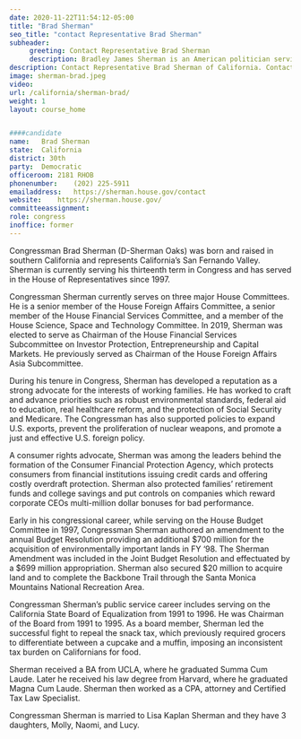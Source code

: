 ```yaml
---
date: 2020-11-22T11:54:12-05:00
title: "Brad Sherman"
seo_title: "contact Representative Brad Sherman"
subheader:
     greeting: Contact Representative Brad Sherman 
     description: Bradley James Sherman is an American politician serving as the U.S. Representative for California's 30th congressional district since 2013.
description: Contact Representative Brad Sherman of California. Contact information for Brad Sherman includes email address, phone number, and mailing address.
image: sherman-brad.jpeg
video: 
url: /california/sherman-brad/
weight: 1
layout: course_home


####candidate
name:	Brad Sherman
state:	California
district: 30th
party:	Democratic
officeroom:	2181 RHOB
phonenumber:	(202) 225-5911
emailaddress:	https://sherman.house.gov/contact
website:	https://sherman.house.gov/
committeeassignment: 
role: congress
inoffice: former
---
```

Congressman Brad Sherman (D-Sherman Oaks) was born and raised in southern California and represents California’s San Fernando Valley. Sherman is currently serving his thirteenth term in Congress and has served in the House of Representatives since 1997.

Congressman Sherman currently serves on three major House Committees. He is a senior member of the House Foreign Affairs Committee, a senior member of the House Financial Services Committee, and a member of the House Science, Space and Technology Committee. In 2019, Sherman was elected to serve as Chairman of the House Financial Services Subcommittee on Investor Protection, Entrepreneurship and Capital Markets. He previously served as Chairman of the House Foreign Affairs Asia Subcommittee. 

During his tenure in Congress, Sherman has developed a reputation as a strong advocate for the interests of working families. He has worked to craft and advance priorities such as robust environmental standards, federal aid to education, real healthcare reform, and the protection of Social Security and Medicare. The Congressman has also supported policies to expand U.S. exports, prevent the proliferation of nuclear weapons, and promote a just and effective U.S. foreign policy. 

A consumer rights advocate, Sherman was among the leaders behind the formation of the Consumer Financial Protection Agency, which protects consumers from financial institutions issuing credit cards and offering costly overdraft protection. Sherman also protected families’ retirement funds and college savings and put controls on companies which reward corporate CEOs multi-million dollar bonuses for bad performance. 

Early in his congressional career, while serving on the House Budget Committee in 1997, Congressman Sherman authored an amendment to the annual Budget Resolution providing an additional $700 million for the acquisition of environmentally important lands in FY ‘98. The Sherman Amendment was included in the Joint Budget Resolution and effectuated by a $699 million appropriation. Sherman also secured $20 million to acquire land and to complete the Backbone Trail through the Santa Monica Mountains National Recreation Area.

Congressman Sherman’s public service career includes serving on the California State Board of Equalization from 1991 to 1996. He was Chairman of the Board from 1991 to 1995. As a board member, Sherman led the successful fight to repeal the snack tax, which previously required grocers to differentiate between a cupcake and a muffin, imposing an inconsistent tax burden on Californians for food.

Sherman received a BA from UCLA, where he graduated Summa Cum Laude. Later he received his law degree from Harvard, where he graduated Magna Cum Laude. Sherman then worked as a CPA, attorney and Certified Tax Law Specialist. 

Congressman Sherman is married to Lisa Kaplan Sherman and they have 3 daughters, Molly, Naomi, and Lucy.
